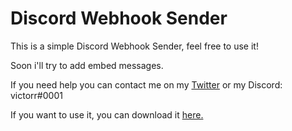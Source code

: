# Discord Webhook Sender
This is a simple Discord Webhook Sender, feel free to use it!

Soon i'll try to add embed messages.

If you need help you can contact me on my [Twitter](https://twitter.com/notVictoor_) or my Discord: victorr#0001

If you want to use it, you can download it [here.](https://www.mediafire.com/file/ijzojdmohbtklrb/DiscordWebhookSender.rar/file)
